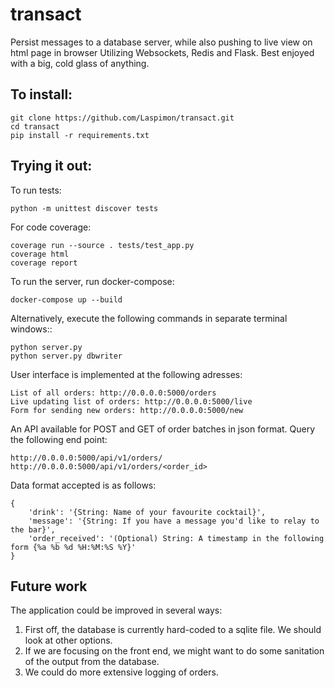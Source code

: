 # transact
Persist messages to a database server, while also pushing to live view on html page in browser
Utilizing Websockets, Redis and Flask.
Best enjoyed with a big, cold glass of anything.

## To install:

```
git clone https://github.com/Laspimon/transact.git
cd transact
pip install -r requirements.txt
```

## Trying it out:
To run tests:

```
python -m unittest discover tests
```

For code coverage:
```
coverage run --source . tests/test_app.py
coverage html
coverage report
```

To run the server, run docker-compose:
```
docker-compose up --build
```

Alternatively, execute the following commands in separate terminal windows::
```
python server.py
python server.py dbwriter
```

User interface is implemented at the following adresses:
```
List of all orders: http://0.0.0.0:5000/orders
Live updating list of orders: http://0.0.0.0:5000/live
Form for sending new orders: http://0.0.0.0:5000/new
```

An API available for POST and GET of order batches in json format. Query the following end point:
```
http://0.0.0.0:5000/api/v1/orders/
http://0.0.0.0:5000/api/v1/orders/<order_id>
```

Data format accepted is as follows:
```
{
    'drink': '{String: Name of your favourite cocktail}',
    'message': '{String: If you have a message you'd like to relay to the bar}',
    'order_received': '(Optional) String: A timestamp in the following form {%a %b %d %H:%M:%S %Y}'
}
```

## Future work
The application could be improved in several ways:

1. First off, the database is currently hard-coded to a sqlite file. We should look at other options.
2. If we are focusing on the front end, we might want to do some sanitation of the output from the database.
3. We could do more extensive logging of orders.